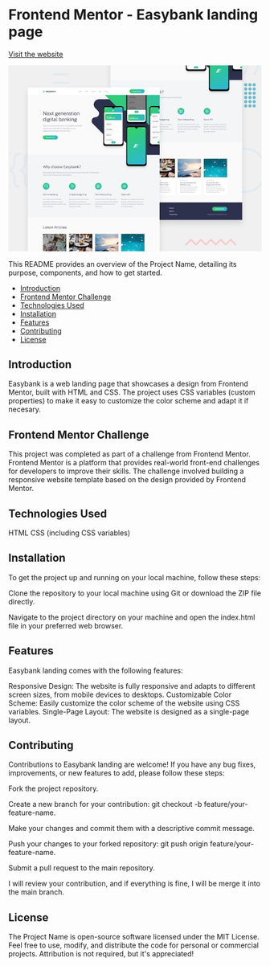 # Frontend Mentor - Easybank landing page

[Visit the website](https://easybank-landing-pcelman.vercel.app/)

![Design preview for the Easybank landing page coding challenge](./design/desktop-preview.jpg)

This README provides an overview of the Project Name, detailing its purpose, components, and how to get started.

- [Introduction](#introduction)
- [Frontend Mentor Challenge](#frontend-mentor-challenge)
- [Technologies Used](#technologies-used)
- [Installation](#installation)
- [Features](#features)
- [Contributing](#contributing)
- [License](#license)


## Introduction
Easybank is a web landing page that showcases a design from Frontend Mentor, built with HTML and CSS. The project uses CSS variables (custom properties) to make it easy to customize the color scheme and adapt it if necesary.

## Frontend Mentor Challenge
This project was completed as part of a challenge from Frontend Mentor. Frontend Mentor is a platform that provides real-world front-end challenges for developers to improve their skills. The challenge involved building a responsive website template based on the design provided by Frontend Mentor.

## Technologies Used
HTML
CSS (including CSS variables)
## Installation
To get the project up and running on your local machine, follow these steps:

Clone the repository to your local machine using Git or download the ZIP file directly.

Navigate to the project directory on your machine and open the index.html file in your preferred web browser.



## Features
Easybank landing comes with the following features:

Responsive Design: The website is fully responsive and adapts to different screen sizes, from mobile devices to desktops.
Customizable Color Scheme: Easily customize the color scheme of the website using CSS variables.
Single-Page Layout: The website is designed as a single-page layout.



## Contributing
Contributions to Easybank landing are welcome! If you have any bug fixes, improvements, or new features to add, please follow these steps:

Fork the project repository.

Create a new branch for your contribution: git checkout -b feature/your-feature-name.

Make your changes and commit them with a descriptive commit message.

Push your changes to your forked repository: git push origin feature/your-feature-name.

Submit a pull request to the main repository.

I will review your contribution, and if everything is fine, I will be merge it into the main branch.

## License
The Project Name is open-source software licensed under the MIT License. Feel free to use, modify, and distribute the code for personal or commercial projects. Attribution is not required, but it's appreciated!

